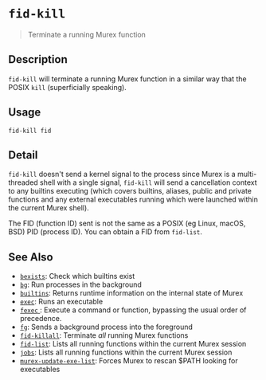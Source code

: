 # `fid-kill`

> Terminate a running Murex function

## Description

`fid-kill` will terminate a running Murex function in a similar way
that the POSIX `kill` (superficially speaking).

## Usage

    fid-kill fid

## Detail

`fid-kill` doesn't send a kernel signal to the process since Murex is
a multi-threaded shell with a single signal, `fid-kill` will send a
cancellation context to any builtins executing (which covers builtins,
aliases, public and private functions and any external executables running
which were launched within the current Murex shell).

The FID (function ID) sent is not the same as a POSIX (eg Linux, macOS, BSD)
PID (process ID). You can obtain a FID from `fid-list`.

## See Also

- [`bexists`](./bexists.md):
  Check which builtins exist
- [`bg`](./bg.md):
  Run processes in the background
- [`builtins`](./runtime.md):
  Returns runtime information on the internal state of Murex
- [`exec`](./exec.md):
  Runs an executable
- [`fexec` ](./fexec.md):
  Execute a command or function, bypassing the usual order of precedence.
- [`fg`](./fg.md):
  Sends a background process into the foreground
- [`fid-killall`](./fid-killall.md):
  Terminate _all_ running Murex functions
- [`fid-list`](./fid-list.md):
  Lists all running functions within the current Murex session
- [`jobs`](./fid-list.md):
  Lists all running functions within the current Murex session
- [`murex-update-exe-list`](./murex-update-exe-list.md):
  Forces Murex to rescan $PATH looking for executables
